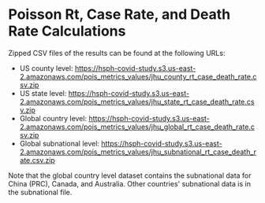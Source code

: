 # Poisson Rt, Case Rate, and Death Rate Calculations

Zipped CSV files of the results can be found at the following URLs:

+ US county level: https://hsph-covid-study.s3.us-east-2.amazonaws.com/pois_metrics_values/jhu_county_rt_case_death_rate.csv.zip
+ US state level: https://hsph-covid-study.s3.us-east-2.amazonaws.com/pois_metrics_values/jhu_state_rt_case_death_rate.csv.zip
+ Global country level: https://hsph-covid-study.s3.us-east-2.amazonaws.com/pois_metrics_values/jhu_global_rt_case_death_rate.csv.zip
+ Global subnational level: https://hsph-covid-study.s3.us-east-2.amazonaws.com/pois_metrics_values/jhu_subnational_rt_case_death_rate.csv.zip

Note that the global country level dataset contains the subnational data for China (PRC), Canada, and Australia. Other countries' subnational data is in the subnational file.

